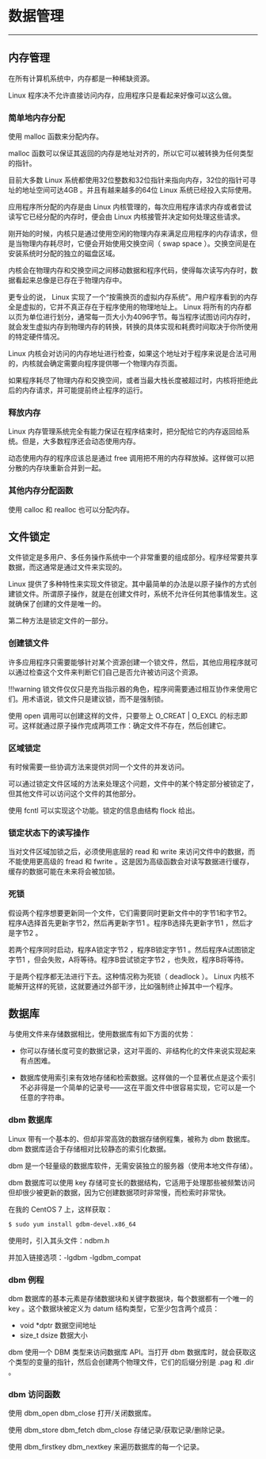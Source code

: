 # 数据管理

---

## 内存管理

在所有计算机系统中，内存都是一种稀缺资源。

Linux 程序决不允许直接访问内存，应用程序只是看起来好像可以这么做。

### 简单地内存分配

使用 malloc 函数来分配内存。

malloc 函数可以保证其返回的内存是地址对齐的，所以它可以被转换为任何类型的指针。

目前大多数 Linux 系统都使用32位整数和32位指针来指向内存，32位的指针可寻址的地址空间可达4GB 。并且有越来越多的64位 Linux 系统已经投入实际使用。

应用程序所分配的内存是由 Linux 内核管理的，每次应用程序请求内存或者尝试读写它已经分配的内存时，便会由 Linux 内核接管并决定如何处理这些请求。

刚开始的时候，内核只是通过使用空闲的物理内存来满足应用程序的内存请求，但是当物理内存耗尽时，它便会开始使用交换空间（ swap space ）。交换空间是在安装系统时分配的独立的磁盘区域。

内核会在物理内存和交换空间之间移动数据和程序代码，使得每次读写内存时，数据看起来总像是已存在于物理内存中。

更专业的说， Linux 实现了一个“按需换页的虚拟内存系统”。用户程序看到的内存全是虚拟的，它并不真正存在于程序使用的物理地址上。 Linux 将所有的内存都以页为单位进行划分，通常每一页大小为4096字节。每当程序试图访问内存时，就会发生虚拟内存到物理内存的转换，转换的具体实现和耗费时间取决于你所使用的特定硬件情况。

Linux 内核会对访问的内存地址进行检查，如果这个地址对于程序来说是合法可用的，内核就会确定需要向程序提供哪一个物理内存页面。

如果程序耗尽了物理内存和交换空间，或者当最大栈长度被超过时，内核将拒绝此后的内存请求，并可能提前终止程序的运行。

### 释放内存

Linux 内存管理系统完全有能力保证在程序结束时，把分配给它的内存返回给系统。但是，大多数程序还会动态使用内存。

动态使用内存的程序应该总是通过 free 调用把不用的内存释放掉。这样做可以把分散的内存块重新合并到一起。

### 其他内存分配函数

使用 calloc 和 realloc 也可以分配内存。

## 文件锁定

文件锁定是多用户、多任务操作系统中一个非常重要的组成部分。程序经常要共享数据，而这通常是通过文件来实现的。

Linux 提供了多种特性来实现文件锁定。其中最简单的办法是以原子操作的方式创建锁文件。所谓原子操作，就是在创建文件时，系统不允许任何其他事情发生。这就确保了创建的文件是唯一的。

第二种方法是锁定文件的一部分。

### 创建锁文件

许多应用程序只需要能够针对某个资源创建一个锁文件，然后，其他应用程序就可以通过检查这个文件来判断它们自己是否允许被访问这个资源。

!!!warning
    锁文件仅仅只是充当指示器的角色，程序间需要通过相互协作来使用它们。用术语说，锁文件只是建议锁，而不是强制锁。

使用 open 调用可以创建这样的文件，只要带上 O_CREAT | O_EXCL 的标志即可。这样就通过原子操作完成两项工作：确定文件不存在，然后创建它。

### 区域锁定

有时候需要一些协调方法来提供对同一个文件的并发访问。

可以通过锁定文件区域的方法来处理这个问题，文件中的某个特定部分被锁定了，但其他文件可以访问这个文件的其他部分。

使用 fcntl 可以实现这个功能。锁定的信息由结构 flock 给出。

### 锁定状态下的读写操作

当对文件区域加锁之后，必须使用底层的 read 和 write 来访问文件中的数据，而不能使用更高级的 fread 和 fwrite 。这是因为高级函数会对读写数据进行缓存，缓存的数据可能在未来将会被加锁。

### 死锁

假设两个程序想要更新同一个文件，它们需要同时更新文件中的字节1和字节2。程序A选择首先更新字节2，然后再更新字节1 。程序B选择先更新字节1 ，然后才是字节2 。

若两个程序同时启动，程序A锁定字节2 ，程序B锁定字节1 。然后程序A试图锁定字节1 ，但会失败，A将等待。程序B尝试锁定字节2 ，也失败，程序B将等待。

于是两个程序都无法进行下去。这种情况称为死锁（ deadlock ）。 Linux 内核不能解开这样的死锁，这就要通过外部干涉，比如强制终止掉其中一个程序。

## 数据库

与使用文件来存储数据相比，使用数据库有如下方面的优势：

- 你可以存储长度可变的数据记录，这对平面的、非结构化的文件来说实现起来有点困难。

- 数据库使用索引来有效地存储和检索数据。这样做的一个显著优点是这个索引不必非得是一个简单的记录号——这在平面文件中很容易实现，它可以是一个任意的字符串。

### dbm 数据库

Linux 带有一个基本的、但却非常高效的数据存储例程集，被称为 dbm 数据库。 dbm 数据库适合于存储相对比较静态的索引化数据。

dbm 是一个轻量级的数据库软件，无需安装独立的服务器（使用本地文件存储）。

dbm 数据库可以使用 key 存储可变长的数据结构，它适用于处理那些被频繁访问但却很少被更新的数据，因为它创建数据项时非常慢，而检索时非常快。

在我的 CentOS 7 上，这样获取：

```bash
$ sudo yum install gdbm-devel.x86_64
```

使用时，引入其头文件：ndbm.h

并加入链接选项：-lgdbm -lgdbm_compat

### dbm 例程

dbm 数据库的基本元素是存储数据块和关键字数据块，每个数据都有一个唯一的 key 。这个数据块被定义为 datum 结构类型，它至少包含两个成员：

- void *dptr 数据空间地址
- size_t dsize 数据大小

dbm 使用一个 DBM 类型来访问数据库 API。当打开 dbm 数据库时，就会获取这个类型的变量的指针，然后会创建两个物理文件，它们的后缀分别是 .pag 和 .dir 。

### dbm 访问函数

使用 dbm_open dbm_close 打开/关闭数据库。

使用 dbm_store dbm_fetch dbm_close 存储记录/获取记录/删除记录。

使用 dbm_firstkey dbm_nextkey 来遍历数据库的每一个记录。